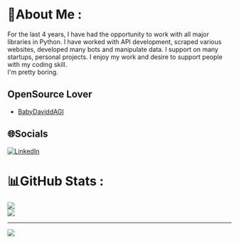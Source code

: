 # 💫About Me :
For the last 4 years, I have had the opportunity to work with all major libraries in Python. I have worked with API development, scraped various websites, developed many bots and manipulate data. I support on many startups, personal projects. I enjoy my work and desire to support people with my coding skill.\
I'm pretty boring.

## OpenSource Lover
* [BabyDaviddAGI](https://github.com/daviddme/BabyDaviddAGI)

## 🌐Socials
[![LinkedIn](https://img.shields.io/badge/LinkedIn-%230077B5.svg?logo=linkedin&logoColor=white)](https://linkedin.com/in/uysalibov) 

# 📊GitHub Stats :
![](https://github-readme-stats.vercel.app/api?username=uysalibov&theme=radical&hide_border=true&include_all_commits=true&count_private=true)<br/>
![](https://github-readme-stats.vercel.app/api/top-langs/?username=uysalibov&theme=radical&hide_border=true&include_all_commits=true&count_private=true&layout=compact)

---
[![](https://visitcount.itsvg.in/api?id=uysalibov&icon=2&color=5)](https://visitcount.itsvg.in)
